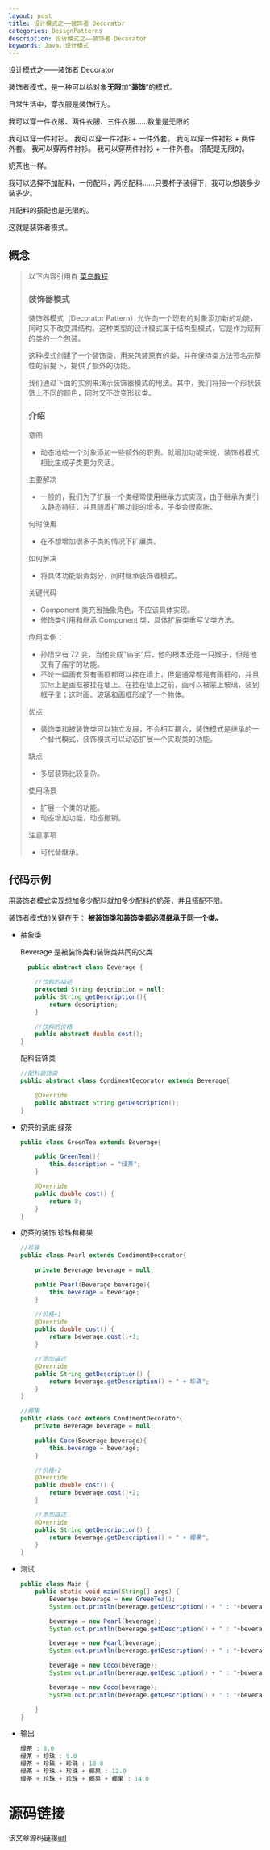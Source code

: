 ```yaml
---
layout: post
title: 设计模式之——装饰者 Decorator
categories: DesignPatterns
description: 设计模式之——装饰者 Decorator
keywords: Java，设计模式
---
```


设计模式之——装饰者 Decorator

装饰者模式，是一种可以给对象**无限**加“**装饰**”的模式。

日常生活中，穿衣服是装饰行为。

我可以穿一件衣服、两件衣服、三件衣服……数量是无限的

我可以穿一件衬衫。
我可以穿一件衬衫 + 一件外套。
我可以穿一件衬衫 + 两件外套。
我可以穿两件衬衫。
我可以穿两件衬衫 + 一件外套。
搭配是无限的。

奶茶也一样。

我可以选择不加配料，一份配料，两份配料……只要杯子装得下，我可以想装多少装多少。

其配料的搭配也是无限的。

这就是装饰者模式。

## 概念

> 以下内容引用自 [菜鸟教程](https://www.runoob.com/design-pattern/decorator-pattern.html)
> 
> ### 装饰器模式
> 装饰器模式（Decorator Pattern）允许向一个现有的对象添加新的功能，同时又不改变其结构。这种类型的设计模式属于结构型模式，它是作为现有的类的一个包装。
> 
> 这种模式创建了一个装饰类，用来包装原有的类，并在保持类方法签名完整性的前提下，提供了额外的功能。
> 
> 我们通过下面的实例来演示装饰器模式的用法。其中，我们将把一个形状装饰上不同的颜色，同时又不改变形状类。
> 
> ### 介绍
> 意图
> - 动态地给一个对象添加一些额外的职责。就增加功能来说，装饰器模式相比生成子类更为灵活。
> 
> 主要解决
> - 一般的，我们为了扩展一个类经常使用继承方式实现，由于继承为类引入静态特征，并且随着扩展功能的增多，子类会很膨胀。
> 
> 何时使用
> - 在不想增加很多子类的情况下扩展类。
> 
> 如何解决
> - 将具体功能职责划分，同时继承装饰者模式。
> 
> 关键代码
> - Component 类充当抽象角色，不应该具体实现。
> - 修饰类引用和继承 Component 类，具体扩展类重写父类方法。
> 
> 应用实例： 
> - 孙悟空有 72 变，当他变成"庙宇"后，他的根本还是一只猴子，但是他又有了庙宇的功能。
> - 不论一幅画有没有画框都可以挂在墙上，但是通常都是有画框的，并且实际上是画框被挂在墙上。在挂在墙上之前，画可以被蒙上玻璃，装到框子里；这时画、玻璃和画框形成了一个物体。
> 
> 优点
> - 装饰类和被装饰类可以独立发展，不会相互耦合，装饰模式是继承的一个替代模式，装饰模式可以动态扩展一个实现类的功能。
> 
> 缺点
> - 多层装饰比较复杂。
> 
> 使用场景
> - 扩展一个类的功能。 
> - 动态增加功能，动态撤销。
> 
> 注意事项
> - 可代替继承。

## 代码示例
用装饰者模式实现想加多少配料就加多少配料的奶茶，并且搭配不限。

装饰者模式的关键在于：
**被装饰类和装饰类都必须继承于同一个类。**

- 抽象类

	Beverage 是被装饰类和装饰类共同的父类
	```java
	  public abstract class Beverage {

		//饮料的描述
		protected String description = null;
		public String getDescription(){
			return description;
		}

		//饮料的价格
		public abstract double cost();
	}
	```
	
	配料装饰类
	```java
	//配料装饰类
	public abstract class CondimentDecorator extends Beverage{

		@Override
		public abstract String getDescription();
	}
	```
	
- 奶茶的茶底 绿茶


	```java
	public class GreenTea extends Beverage{

		public GreenTea(){
			this.description = "绿茶";
		}

		@Override
		public double cost() {
			return 8;
		}
	}
	```
	
- 奶茶的装饰 珍珠和椰果
	```java
	//珍珠
	public class Pearl extends CondimentDecorator{

		private Beverage beverage = null;

		public Pearl(Beverage beverage){
			this.beverage = beverage;
		}

		//价格+1
		@Override
		public double cost() {
			return beverage.cost()+1;
		}

		//添加描述
		@Override
		public String getDescription() {
			return beverage.getDescription() + " + 珍珠";
		}
	}
	```
	```java
	//椰果
	public class Coco extends CondimentDecorator{
		private Beverage beverage = null;

		public Coco(Beverage beverage){
			this.beverage = beverage;
		}

		//价格+2
		@Override
		public double cost() {
			return beverage.cost()+2;
		}

		//添加描述
		@Override
		public String getDescription() {
			return beverage.getDescription() + " + 椰果";
		}
	}
	```
	
- 测试
	```java
	public class Main {
		public static void main(String[] args) {
			Beverage beverage = new GreenTea();
			System.out.println(beverage.getDescription() + " : "+beverage.cost());

			beverage = new Pearl(beverage);
			System.out.println(beverage.getDescription() + " : "+beverage.cost());

			beverage = new Pearl(beverage);
			System.out.println(beverage.getDescription() + " : "+beverage.cost());

			beverage = new Coco(beverage);
			System.out.println(beverage.getDescription() + " : "+beverage.cost());

			beverage = new Coco(beverage);
			System.out.println(beverage.getDescription() + " : "+beverage.cost());

		}
	}
	```
	
- 输出
	```java
	绿茶 : 8.0
	绿茶 + 珍珠 : 9.0
	绿茶 + 珍珠 + 珍珠 : 10.0
	绿茶 + 珍珠 + 珍珠 + 椰果 : 12.0
	绿茶 + 珍珠 + 珍珠 + 椰果 + 椰果 : 14.0
	```


# 源码链接
该文章源码链接[url](url)